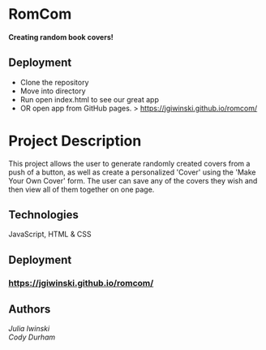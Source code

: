 
# RomCom
#### Creating random book covers!

## Deployment
* Clone the repository
* Move into directory
* Run open index.html to see our great app
* OR open app from GitHub pages. > https://jgiwinski.github.io/romcom/

# Project Description
This project allows the user to generate randomly created covers from a push of a button, as well as create a personalized 'Cover' using the 'Make Your Own Cover' form. The user can save any of the covers they wish and then view all  of them together on one page. 

## Technologies
JavaScript, HTML & CSS

## Deployment
### https://jgiwinski.github.io/romcom/

## Authors
*Julia Iwinski*<br>
*Cody Durham*

